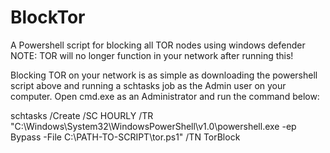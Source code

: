 # BlockTor
A Powershell script for blocking all TOR nodes using windows defender
NOTE: TOR will no longer function in your network after running this!

Blocking TOR on your network is as simple as downloading the powershell script above and running a schtasks job as the Admin user on your computer. Open cmd.exe as an Administrator and run the command below: 

schtasks /Create /SC HOURLY /TR "C:\Windows\System32\WindowsPowerShell\v1.0\powershell.exe -ep Bypass -File C:\PATH-TO-SCRIPT\tor.ps1" /TN TorBlock
